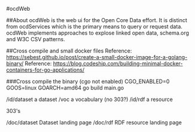 #ocdWeb

##About
ocdWeb is the web ui for the Open Core Data effort.  It is distinct from ocdServices which is the primary means to query or request data.   ocdWeb implements approaches to explose linked open data, schema.org and W3C CSV patterns.   


##Cross compile and small docker files
Reference: https://sebest.github.io/post/create-a-small-docker-image-for-a-golang-binary/ 
Reference: https://blog.codeship.com/building-minimal-docker-containers-for-go-applications/

###Cross compile the binary (cgo not enabled) 
CGO_ENABLED=0 GOOS=linux GOARCH=amd64 go build main.go


/id/dataset    a dataset
/voc           a vocabulary  (no 303?)
/id/rdf        a resource

303's 

/doc/dataset  	Dataset landing page 
/doc/rdf     	RDF resource landing page
